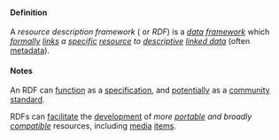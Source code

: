 #### Definition

A *resource description framework* ( or *RDF*) is a *[data](https://github.com/gcassel/Modular-Organization-Terminology/blob/master/terms/data.md) [framework](https://github.com/gcassel/Modular-Organization-Terminology/blob/master/terms/framework.md)* which *[formally](https://github.com/gcassel/Modular-Organization-Terminology/blob/master/terms/form.md) [links](https://github.com/gcassel/Modular-Organization-Terminology/blob/master/terms/link.md) a [specific](https://github.com/gcassel/Modular-Organization-Terminology/blob/master/terms/specific.md) [resource](https://github.com/gcassel/Modular-Organization-Terminology/blob/master/terms/resource.md) to [descriptive](https://github.com/gcassel/Modular-Organization-Terminology/blob/master/terms/describe.md)  [linked data](https://github.com/gcassel/Modular-Organization-Terminology/blob/master/terms/linked-data.md)* (often [metadata](https://github.com/gcassel/Modular-Organization-Terminology/blob/master/terms/metadata.md)).

#### Notes

An RDF can [function](https://github.com/gcassel/Modular-Organization-Terminology/blob/master/terms/function.md) as a [specification](https://github.com/gcassel/Modular-Organization-Terminology/blob/master/terms/specification.md), and [potentially](https://github.com/gcassel/Modular-Organization-Terminology/blob/master/terms/potential.md) as a [community](https://github.com/gcassel/Modular-Organization-Terminology/blob/master/terms/community.md) [standard](https://github.com/gcassel/Modular-Organization-Terminology/blob/master/terms/standard.md).

RDFs can [facilitate](https://github.com/gcassel/Modular-Organization-Terminology/blob/master/terms/facilitate.md) the [development](https://github.com/gcassel/Modular-Organization-Terminology/blob/master/terms/develop.md) of *more [portable](https://github.com/gcassel/Modular-Organization-Terminology/blob/master/terms/portable.md) and broadly [compatible](https://github.com/gcassel/Modular-Organization-Terminology/blob/master/terms/compatible.md)* resources, including [media](https://github.com/gcassel/Modular-Organization-Terminology/blob/master/terms/media.md) [items](https://github.com/gcassel/Modular-Organization-Terminology/blob/master/terms/item.md).

